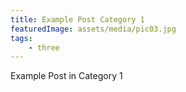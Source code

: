 ```yaml
---
title: Example Post Category 1
featuredImage: assets/media/pic03.jpg
tags:
    - three
---
```


Example Post in Category 1